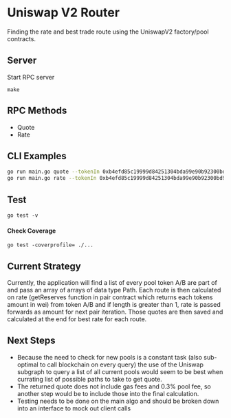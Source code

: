 # Uniswap V2 Router

Finding the rate and best trade route using the UniswapV2 factory/pool contracts.

## Server

Start RPC server

```
make
```

## RPC Methods

- Quote
- Rate

## CLI Examples

```bash
go run main.go quote --tokenIn 0xb4efd85c19999d84251304bda99e90b92300bd93 --tokenOut 0xc02aaa39b223fe8d0a0e5c4f27ead9083c756cc2 --amount 1
go run main.go rate --tokenIn 0xb4efd85c19999d84251304bda99e90b92300bd93 --tokenOut 0xc02aaa39b223fe8d0a0e5c4f27ead9083c756cc2 --amount 1
```

## Test

```
go test -v

```

#### Check Coverage

```
go test -coverprofile= ./...

```

## Current Strategy

Currently, the application will find a list of every pool token A/B are part of and pass an array of arrays of data type Path. Each route is then calculated on rate (getReserves function in pair contract which returns each tokens amount in wei) from token A/B and if length is greater than 1, rate is passed forwards as amount for next pair iteration. Those quotes are then saved and calculated at the end for best rate for each route.

## Next Steps

- Because the need to check for new pools is a constant task (also sub-optimal to call blockchain on every query) the use of the Uniswap subgraph to query a list of all current pools would seem to be best when currating list of possible paths to take to get quote.
- The returned quote does not include gas fees and 0.3% pool fee, so another step would be to include those into the final calculation.
- Testing needs to be done on the main algo and should be broken down into an interface to mock out client calls
